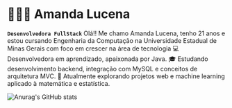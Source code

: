 # 👩🏻‍💻 Amanda Lucena

**`Desenvolvedora FullStack`**
Olá!! Me chamo Amanda Lucena, tenho 21 anos e estou cursando Engenharia da Computação na Universidade Estadual de Minas Gerais com foco em crescer na área de tecnologia
💻 Desenvolvedora em aprendizado, apaixonada por Java.
🎓 Estudando desenvolvimento backend, integração com MySQL e conceitos de arquitetura MVC.
🌱 Atualmente explorando projetos web e machine learning aplicado à matemática e estatística.

![Anurag's GitHub stats](https://github-readme-stats.vercel.app/api?username=anuraghazra&theme=dark&show_icons=true)
